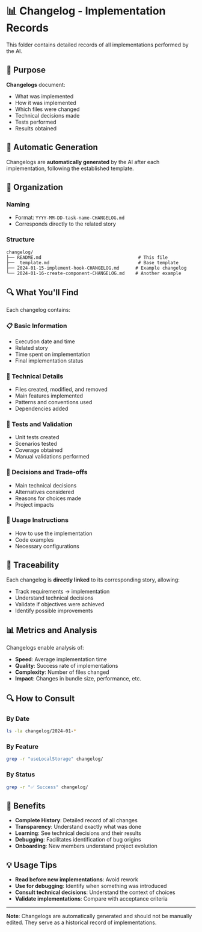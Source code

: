 # 📊 Changelog - Implementation Records

This folder contains detailed records of all implementations performed by the AI.

## 🎯 Purpose

**Changelogs** document:

- What was implemented
- How it was implemented
- Which files were changed
- Technical decisions made
- Tests performed
- Results obtained

## 🤖 Automatic Generation

Changelogs are **automatically generated** by the AI after each implementation, following the established template.

## 📁 Organization

### Naming

- Format: `YYYY-MM-DD-task-name-CHANGELOG.md`
- Corresponds directly to the related story

### Structure

```
changelog/
├── README.md                                    # This file
├── _template.md                                 # Base template
├── 2024-01-15-implement-hook-CHANGELOG.md      # Example changelog
└── 2024-01-16-create-component-CHANGELOG.md    # Another example
```

## 🔍 What You'll Find

Each changelog contains:

### 📋 Basic Information

- Execution date and time
- Related story
- Time spent on implementation
- Final implementation status

### 🔧 Technical Details

- Files created, modified, and removed
- Main features implemented
- Patterns and conventions used
- Dependencies added

### 🧪 Tests and Validation

- Unit tests created
- Scenarios tested
- Coverage obtained
- Manual validations performed

### 🔄 Decisions and Trade-offs

- Main technical decisions
- Alternatives considered
- Reasons for choices made
- Project impacts

### 🚀 Usage Instructions

- How to use the implementation
- Code examples
- Necessary configurations

## 🔗 Traceability

Each changelog is **directly linked** to its corresponding story, allowing:

- Track requirements → implementation
- Understand technical decisions
- Validate if objectives were achieved
- Identify possible improvements

## 📊 Metrics and Analysis

Changelogs enable analysis of:

- **Speed**: Average implementation time
- **Quality**: Success rate of implementations
- **Complexity**: Number of files changed
- **Impact**: Changes in bundle size, performance, etc.

## 🔍 How to Consult

### By Date

```bash
ls -la changelog/2024-01-*
```

### By Feature

```bash
grep -r "useLocalStorage" changelog/
```

### By Status

```bash
grep -r "✅ Success" changelog/
```

## 🎯 Benefits

- **Complete History**: Detailed record of all changes
- **Transparency**: Understand exactly what was done
- **Learning**: See technical decisions and their results
- **Debugging**: Facilitates identification of bug origins
- **Onboarding**: New members understand project evolution

## 💡 Usage Tips

- **Read before new implementations**: Avoid rework
- **Use for debugging**: Identify when something was introduced
- **Consult technical decisions**: Understand the context of choices
- **Validate implementations**: Compare with acceptance criteria

---

**Note**: Changelogs are automatically generated and should not be manually edited. They serve as a historical record of implementations.
